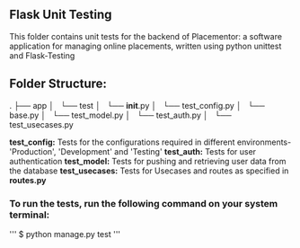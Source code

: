 
## Flask Unit Testing

This folder contains unit tests for the backend of Placementor: a software application for managing online placements, written using python unittest and Flask-Testing

## Folder Structure:

.
├── app
│   └── test
│       └── __init__.py
│       └── test_config.py
│       └── base.py
│       └── test_model.py
│       └── test_auth.py
│       └── test_usecases.py


**test_config:** Tests for the configurations required in different environments- 'Production', 'Development' and 'Testing'
**test_auth:** Tests for user authentication
**test_model:** Tests for pushing and retrieving user data from the database
**test_usecases:** Tests for Usecases and routes as specified in **routes.py**

### To run the tests, run the following command on your system terminal:
'''
$ python manage.py test
'''
